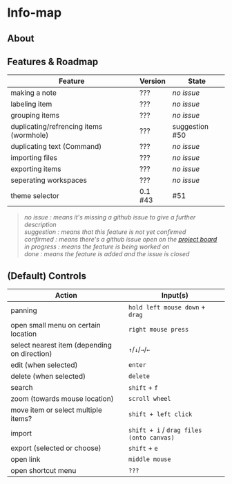 # Info-map

## About

## Features & Roadmap
| Feature | Version | State |
| ------- | ------- | ----- |
| making a note | ??? | *no issue* |
| labeling item | ??? | *no issue* |
| grouping items | ??? | *no issue* |
| duplicating/refrencing items (wormhole) | ??? | suggestion #50 |
| duplicating text (Command) | ??? | *no issue* |
| importing files | ??? | *no issue* |
| exporting items | ??? | *no issue* |
| seperating workspaces | ??? | *no issue* |
| theme selector | 0.1 #43 | #51 |

> _no issue : means it's missing a github issue to give a further description_ \
> _suggestion : means that this feature is not yet confirmed_ \
> _confirmed : means there's a github issue open on the [project board](https://github.com/FHICT-S-Koen/info-map/projects/1)_ \
> _in progress : means the feature is being worked on_ \
> _done : means the feature is added and the issue is closed_

## (Default) Controls
| Action | Input(s) |
| ------ | -------- |
| panning | `hold left mouse down` + `drag` |
| open small menu on certain location | `right mouse press` |
| select nearest item (depending on direction) | `↑`/`↓`/`→`/`←` |
| edit (when selected) | `enter` |
| delete (when selected) | `delete` |
| search | `shift` + `f` |
| zoom (towards mouse location) | `scroll wheel` |
| move item or select multiple items? | `shift + left click` |
| import | `shift + i` / `drag files (onto canvas)` |
| export (selected or choose) | `shift` + `e` |
| open link | `middle mouse` |
| open shortcut menu | `???` |
